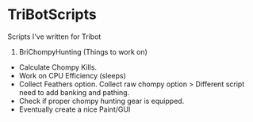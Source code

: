 # TriBotScripts
Scripts I've written for Tribot

1. BriChompyHunting (Things to work on)
- Calculate Chompy Kills.
- Work on CPU Efficiency (sleeps)
- Collect Feathers option. Collect raw chompy option > Different script need to add banking and pathing.
- Check if proper chompy hunting gear is equipped.
- Eventually create a nice Paint/GUI
